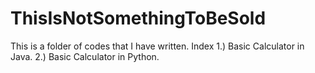 # ThisIsNotSomethingToBeSold
This is a folder of codes that I have written. 
Index
1.) Basic Calculator in Java.
2.) Basic Calculator in Python.
